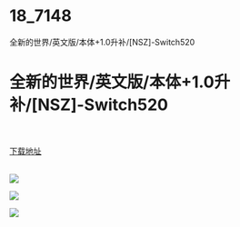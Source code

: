 # 18_7148
全新的世界/英文版/本体+1.0升补/[NSZ]-Switch520
# 全新的世界/英文版/本体+1.0升补/[NSZ]-Switch520
 <br/></br>
[下载地址](https://www.switch520.cc/article/7148 "下载地址")
<br/></br>

<p><span><strong><img src="https://www.switch520.cc/muke_img/upload_art_editor_20201103-1_ce9a408ac7b00b8815266d66af4849ad.jpg"></strong></span></p>
<p><span><strong><img src="https://www.switch520.cc/muke_img/upload_art_editor_20201103-1_3feb1449ae5646e4fa7d83a8f239e173.jpg"></strong></span></p>
<p><span><strong><img src="https://www.switch520.cc/muke_img/upload_art_editor_20201103-1_3511da735556ecda97d9d08afb5ec9b7.jpg"></strong></span></p>
<p></p>
<p></p>
